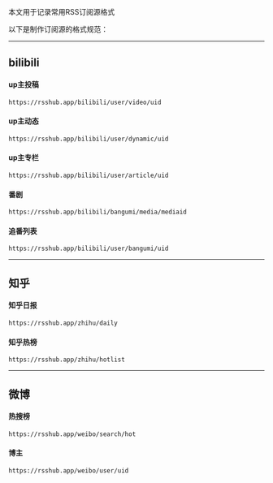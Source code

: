 本文用于记录常用RSS订阅源格式

<!--more-->

以下是制作订阅源的格式规范：


----------
## bilibili ##
#### up主投稿 ####
`https://rsshub.app/bilibili/user/video/uid `
#### up主动态 ####
`https://rsshub.app/bilibili/user/dynamic/uid`
#### up主专栏 ####
`https://rsshub.app/bilibili/user/article/uid`
#### 番剧 ####
`https://rsshub.app/bilibili/bangumi/media/mediaid`
#### 追番列表 ####
`https://rsshub.app/bilibili/user/bangumi/uid`


----------
## 知乎 ##
#### 知乎日报 ####
`https://rsshub.app/zhihu/daily`
#### 知乎热榜 ####
`https://rsshub.app/zhihu/hotlist`


----------
## 微博 ##
#### 热搜榜 ####
`https://rsshub.app/weibo/search/hot`
#### 博主 ####
`https://rsshub.app/weibo/user/uid`
